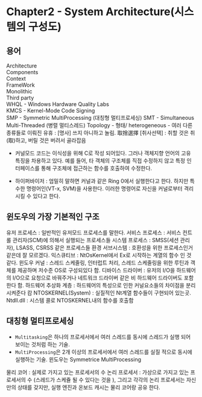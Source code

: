 # Chapter2 - System Architecture(시스템의 구성도)


## 용어

Architecture<br>
Components<br>
Context<br>
FrameWork<br>
Monolithic<br>
Third party<br>
WHQL - Windows Hardware Quality Labs<br>
KMCS - Kernel-Mode Code Signing<br>
SMP - Symmetric MultiProcessing (대칭형 멀티프로세싱)
SMT - Simultaneous Multi-Threaded (병렬 멀티스레드)
Topology - 형태/
heterogeneous - 여러 다른 종류들로 이뤄진
유휴 : [명사] 쓰지 아니하고 놀림.
取捨選擇 [취사선택] : 취할 것은 취(取)하고, 버릴 것은 버려서 골라잡음

- 커널모드 코드는 이식성을 위해 C로 작성 되어있다. 그러나 객체지향 언어의 고유 특징을 차용하고 있다.
예를 들어, 타 객체의 구조체를 직접 수정하지 않고 특정 인터페이스를 통해 구조체에 접근하는 함수를 호출하여 수정한다.

- 하이퍼바이저 : 엄밀히 말하면 커널과 같은 Ring 0에서 실행한다고 한다. 하지만 특수한 명령어인(VT-x, SVM)을 사용한다.
이러한 명령어로 자신을 커널로부터 격리 시킬 수 있다고 한다.


## 윈도우의 가장 기본적인 구조

유저 프로세스 : 일반적인 유저모드 프로세스를 말한다.
서비스 프로세스 : 서비스 컨트롤 관리자(SCM)에 의해서 실행되는 프로세스들
시스템 프로세스 : SMSS(세션 관리자), LSASS, CSRSS 같은 프로세스들
환경 서브시스템 : 호환성을 위한 프로세스인거 같은데 잘 모르겠다.
익스큐티브 : NtOsKernel에서 Ex로 시작하는 계열의 함수 인 것 같다.
윈도우 커널 : 스레드 스케줄링, 인터럽트 처리, 스레드 스케줄링을 위한 루틴과 객체를 제공하며 저수준 OS로 구성되있다 함.
디바이스 드라이버 : 유저의 I/O을 하드웨어의 I/O으로 요청으로 바꿔주거나 네트워크 드라이버 같은 비 하드웨어 드라이버도 포함 한다 함.
하드웨어 추상화 계층 : 하드웨어의 특성으로 인한 커널요소들의 차이점을 분리 시켜준다 캄
NTOSKERNEL(System) : 실질적인 Nt계열 함수들이 구현되어 있는곳.
Ntdll.dll : 시스템 콜로 NTOSKERNEL내의 함수를 호출함


## 대칭형 멀티프로세싱

- `Multitasking`은 하나의 프로세서에서 여러 스레드를 동시에 스레드가 실행 되어 보이는 것처럼 하는 기술.
- `MultiProcessing`은 2개 이상의 프로세서에서 여러 스레드를 실질 적으로 동시에 실행하는 기술.
윈도우는 Symmetrice MultiProcessing

물리 코어 : 실제로 가지고 있는 프로세서의 수
논리 프로세서 : 가상으로 가지고 있는 프로세서의 수 (스레드가 스케쥴 될 수 있다는 것을 ), 그리고 각각의 논리 프로세서는 자신만의 상태를 갖지만, 실행 엔진과 온보드 캐시는 물리 코어랑 공유 한다.
